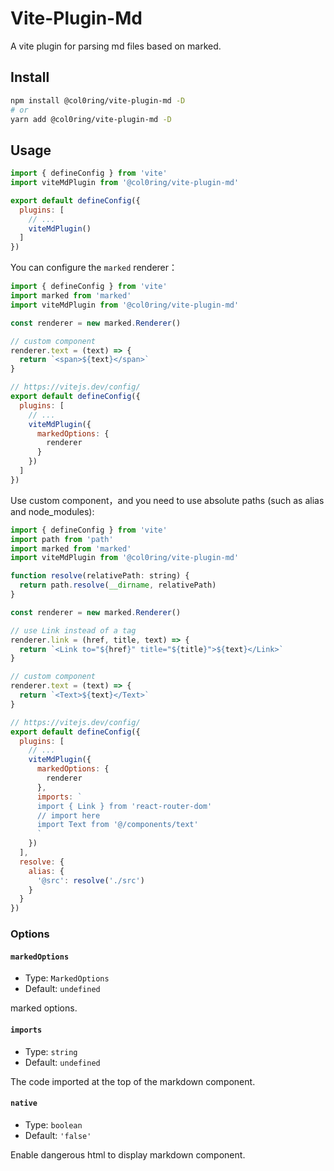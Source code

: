 # Vite-Plugin-Md

A vite plugin for parsing md files based on marked.

## Install

```sh
npm install @col0ring/vite-plugin-md -D
# or
yarn add @col0ring/vite-plugin-md -D
```

## Usage

```js
import { defineConfig } from 'vite'
import viteMdPlugin from '@col0ring/vite-plugin-md'

export default defineConfig({
  plugins: [
    // ...
    viteMdPlugin()
  ]
})
```

You can configure the `marked` renderer：

```js
import { defineConfig } from 'vite'
import marked from 'marked'
import viteMdPlugin from '@col0ring/vite-plugin-md'

const renderer = new marked.Renderer()

// custom component
renderer.text = (text) => {
  return `<span>${text}</span>`
}

// https://vitejs.dev/config/
export default defineConfig({
  plugins: [
    // ...
    viteMdPlugin({
      markedOptions: {
        renderer
      }
    })
  ]
})
```

Use custom component，and you need to use absolute paths (such as alias and node_modules):

```js
import { defineConfig } from 'vite'
import path from 'path'
import marked from 'marked'
import viteMdPlugin from '@col0ring/vite-plugin-md'

function resolve(relativePath: string) {
  return path.resolve(__dirname, relativePath)
}

const renderer = new marked.Renderer()

// use Link instead of a tag
renderer.link = (href, title, text) => {
  return `<Link to="${href}" title="${title}">${text}</Link>`
}

// custom component
renderer.text = (text) => {
  return `<Text>${text}</Text>`
}

// https://vitejs.dev/config/
export default defineConfig({
  plugins: [
    // ...
    viteMdPlugin({
      markedOptions: {
        renderer
      },
      imports: `
      import { Link } from 'react-router-dom'
      // import here
      import Text from '@/components/text'
      `
    })
  ],
  resolve: {
    alias: {
      '@src': resolve('./src')
    }
  }
})
```

### Options

#### `markedOptions`

- Type: `MarkedOptions`
- Default: `undefined`

marked options.

#### `imports`

- Type: `string`
- Default: `undefined`

The code imported at the top of the markdown component.

#### `native`

- Type: `boolean`
- Default: `'false'`

Enable dangerous html to display markdown component.
